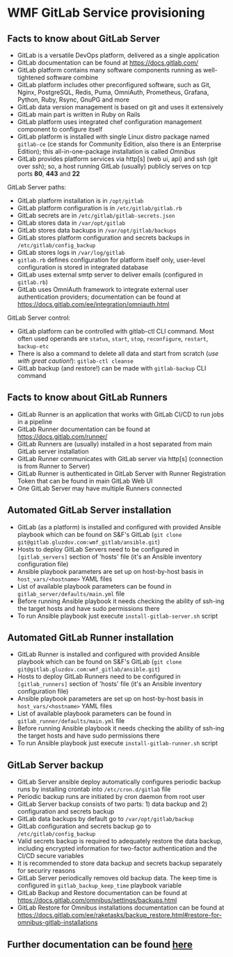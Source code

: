 # WMF GitLab Service provisioning

## Facts to know about GitLab Server

* GitLab is a versatile DevOps platform, delivered as a single application
* GitLab documentation can be found at https://docs.gitlab.com/
* GitLab platform contains many software components running as well-tightened software combine
* GitLab platform includes other preconfigured software, such as Git, Nginx, PostgreSQL, Redis, Puma, OmniAuth, Prometheus, Grafana, Python, Ruby, Rsync, GnuPG and more
* GitLab data version management is based on git and uses it extensively
* GitLab main part is written in Ruby on Rails
* GitLab platform uses integrated chef configuration management component to configure itself
* GitLab platform is installed with single Linux distro package named `gitlab-ce` (ce stands for Community Edition, also there is an Enterprise Edition); this all-in-one-package installation is called *Omnibus*
* GitLab provides platform services via http[s] (web ui, api) and ssh (git over ssh); so, a host running GitLab (usually) publicly serves on tcp ports **80**, **443** and **22**

GitLab Server paths:

* GitLab platform installation is in `/opt/gitlab`
* GitLab platform configuration is in `/etc/gitlab/gitlab.rb`
* GitLab secrets are in `/etc/gitlab/gitlab-secrets.json`
* GitLab stores data in `/var/opt/gitlab`
* GitLab stores data backups in `/var/opt/gitlab/backups`
* GitLab stores platform configuration and secrets backups in `/etc/gitlab/config_backup`
* GitLab stores logs in `/var/log/gitlab`
* `gitlab.rb` defines configuration for platform itself only, user-level configuration is stored in integrated database
* GitLab uses external smtp server to deliver emails (configured in `gitlab.rb`)
* GitLab uses OmniAuth framework to integrate external user authentication providers; documentation can be found at https://docs.gitlab.com/ee/integration/omniauth.html

GitLab Server control:

* GitLab platform can be controlled with gitlab-ctl CLI command. Most often used operands are `status`, `start`, `stop`, `reconfigure`, `restart`, `backup-etc`
* There is also a command to delete all data and start from scratch (*use with great caution!*): `gitlab-ctl cleanse`
* GitLab backup (and restore!) can be made with `gitlab-backup` CLI command

## Facts to know about GitLab Runners

* GitLab Runner is an application that works with GitLab CI/CD to run jobs in a pipeline
* GitLab Runner documentation can be found at https://docs.gitlab.com/runner/
* GitLab Runners are (usually) installed in a host separated from main GitLab server installation
* GitLab Runner communicates with GitLab server via http[s] (connection is from Runner to Server)
* GitLab Runner is authenticated in GitLab Server with Runner Registration Token that can be found in main GitLab Web UI
* One GitLab Server may have multiple Runners connected

## Automated GitLab Server installation

* GitLab (as a platform) is installed and configured with provided Ansible playbook which can be found on S&F's GitLab (`git clone git@gitlab.gluzdov.com:wmf_gitlab/ansible.git`)
* Hosts to deploy GitLab Servers need to be configured in `[gitlab_servers]` section of 'hosts' file (it's an Ansible inventory configuration file)
* Ansible playbook parameters are set up on host-by-host basis in `host_vars/<hostname>` YAML files
* List of available playbook parameters can be found in `gitlab_server/defaults/main.yml` file
* Before running Ansible playbook it needs checking the ability of ssh-ing the target hosts and have sudo permissions there
* To run Ansible playbook just execute `install-gitlab-server.sh` script

## Automated GitLab Runner installation

* GitLab Runner is installed and configured with provided Ansible playbook which can be found on S&F's GitLab (`git clone git@gitlab.gluzdov.com:wmf_gitlab/ansible.git`)
* Hosts to deploy GitLab Runners need to be configured in `[gitlab_runners]` section of 'hosts' file (it's an Ansible inventory configuration file)
* Ansible playbook parameters are set up on host-by-host basis in `host_vars/<hostname>` YAML files
* List of available playbook parameters can be found in `gitlab_runner/defaults/main.yml` file
* Before running Ansible playbook it needs checking the ability of ssh-ing the target hosts and have sudo permissions there
* To run Ansible playbook just execute `install-gitlab-runner.sh` script

## GitLab Server backup

* GitLab Server ansible deploy automatically configures periodic backup runs by installing crontab into `/etc/cron.d/gitlab` file
* Periodic backup runs are initiated by cron daemon from root user
* GitLab Server backup consists of two parts: 1) data backup and 2) configuration and secrets backup
* GitLab data backups by default go to `/var/opt/gitlab/backup`
* GitLab configuration and secrets backup go to `/etc/gitlab/config_backup`
* Valid secrets backup is required to adequately restore the data backup, including encrypted information for two-factor authentication and the CI/CD secure variables
* It is recommended to store data backup and secrets backup separately for securiry reasons
* GitLab Server periodically removes old backup data. The keep time is configured in `gitlab_backup_keep_time` playbook variable
* GitLab Backup and Restore documentation can be found at https://docs.gitlab.com/omnibus/settings/backups.html
* GitLab Restore for Omnibus installations documentation can be found at https://docs.gitlab.com/ee/raketasks/backup_restore.html#restore-for-omnibus-gitlab-installations

## Further documentation can be found [here](https://docs.google.com/document/d/1JM-hR9GMxHt1OgTRgGjn5O6F8hv5svciiCiWPHOz72g/edit?usp=sharing)
